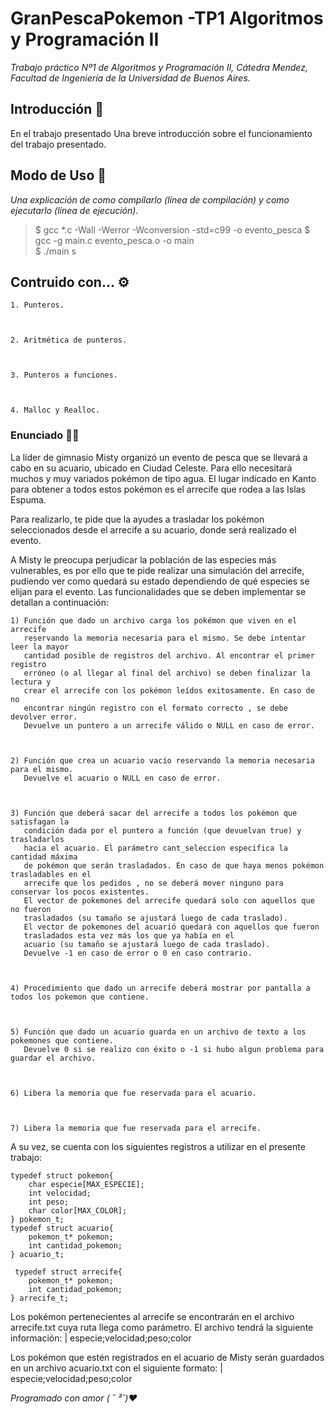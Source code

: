 # GranPescaPokemon -TP1 Algoritmos y Programación II

_Trabajo práctico Nº1 de Algoritmos y Programación II, Cátedra Mendez, Facultad de Ingeniería de la Universidad de Buenos Aires._


## Introducción 🚀 

En el trabajo presentado 
 Una breve introducción sobre el funcionamiento del trabajo presentado.

## Modo de Uso 📝

_Una explicación de como compilarlo (línea de compilación) y como ejecutarlo (línea de ejecución)._


> $ gcc *.c -Wall -Werror -Wconversion -std=c99 -o evento_pesca
> $ gcc -g main.c evento_pesca.o -o main                
> $ ./main
s

## Contruido con... ⚙

    1. Punteros.



    2. Aritmética de punteros.



    3. Punteros a funciones.



    4. Malloc y Realloc.


### Enunciado 👩‍💻

La líder de gimnasio Misty organizó un evento de pesca que se llevará a cabo en su acuario, ubicado en Ciudad Celeste.
Para ello necesitará muchos y muy variados pokémon de tipo agua. El lugar indicado en Kanto para obtener a todos
estos pokémon es el arrecife que rodea a las Islas Espuma.

Para realizarlo, te pide que la ayudes a trasladar los pokémon seleccionados desde el arrecife a su acuario, donde será
realizado el evento.

A Misty le preocupa perjudicar la población de las especies más vulnerables, es por ello que te pide realizar una simulación
del arrecife, pudiendo ver como quedará su estado dependiendo de qué especies se elijan para el evento.
Las funcionalidades que se deben implementar se detallan a continuación:

    1) Función que dado un archivo carga los pokémon que viven en el arrecife
       reservando la memoria necesaria para el mismo. Se debe intentar leer la mayor
       cantidad posible de registros del archivo. Al encontrar el primer registro
       erróneo (o al llegar al final del archivo) se deben finalizar la lectura y
       crear el arrecife con los pokémon leídos exitosamente. En caso de no
       encontrar ningún registro con el formato correcto , se debe devolver error.
       Devuelve un puntero a un arrecife válido o NULL en caso de error.



    2) Función que crea un acuario vacío reservando la memoria necesaria para el mismo.
       Devuelve el acuario o NULL en caso de error.



    3) Función que deberá sacar del arrecife a todos los pokémon que satisfagan la
       condición dada por el puntero a función (que devuelvan true) y trasladarlos
       hacia el acuario. El parámetro cant_seleccion especifica la cantidad máxima
       de pokémon que serán trasladados. En caso de que haya menos pokémon trasladables en el
       arrecife que los pedidos , no se deberá mover ninguno para conservar los pocos existentes.
       El vector de pokemones del arrecife quedará solo con aquellos que no fueron
       trasladados (su tamaño se ajustará luego de cada traslado).
       El vector de pokemones del acuarió quedará con aquellos que fueron
       trasladados esta vez más los que ya había en el
       acuario (su tamaño se ajustará luego de cada traslado).
       Devuelve -1 en caso de error o 0 en caso contrario.



    4) Procedimiento que dado un arrecife deberá mostrar por pantalla a todos los pokemon que contiene.



    5) Función que dado un acuario guarda en un archivo de texto a los pokemones que contiene.
       Devuelve 0 si se realizo con éxito o -1 si hubo algun problema para guardar el archivo.



    6) Libera la memoria que fue reservada para el acuario.
    


    7) Libera la memoria que fue reservada para el arrecife.



A su vez, se cuenta con los siguientes registros a utilizar en el presente trabajo:

```
typedef struct pokemon{          
    char especie[MAX_ESPECIE];   
    int velocidad;               
    int peso;                    
    char color[MAX_COLOR];       
} pokemon_t;                     
typedef struct acuario{          
    pokemon_t* pokemon;          
    int cantidad_pokemon;        
} acuario_t;                     
                                 
 typedef struct arrecife{        
    pokemon_t* pokemon;          
    int cantidad_pokemon;        
} arrecife_t;                    
```

Los pokémon pertenecientes al arrecife se encontrarán en el archivo arrecife.txt cuya ruta llega como parámetro.
El archivo tendrá la siguiente información:
    | especie;velocidad;peso;color

Los pokémon que estén registrados en el acuario de Misty serán guardados en un archivo acuario.txt con el siguiente
formato:
    | especie;velocidad;peso;color





_Programado con amor ( ˘ ³˘)♥_